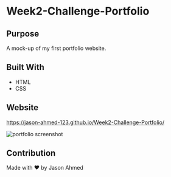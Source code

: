 # Week2-Challenge-Portfolio

## Purpose
A mock-up of my first portfolio website.

## Built With
* HTML
* CSS

## Website
https://jason-ahmed-123.github.io/Week2-Challenge-Portfolio/

![portfolio screenshot](https://raw.githubusercontent.com/Jason-Ahmed-123/Week2-Challenge-Portfolio/master/assets/images/portfolio-screnshot.png)

## Contribution
Made with ❤️ by Jason Ahmed
